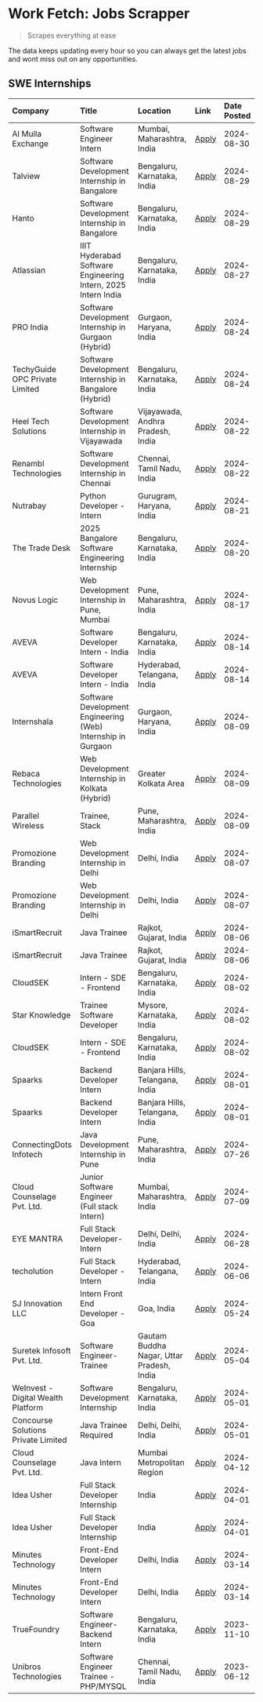 # Work Fetch: Jobs Scrapper
> Scrapes everything at ease

The data keeps updating every hour so you can always get the latest jobs and wont miss out on any opportunities.

## SWE Internships
<!--START_SECTION:workfetch-->
| Company                             | Title                                                         | Location                                  | Link                                                                                                                                                                                                                                                                                    | Date Posted   |
|:------------------------------------|:--------------------------------------------------------------|:------------------------------------------|:----------------------------------------------------------------------------------------------------------------------------------------------------------------------------------------------------------------------------------------------------------------------------------------|:--------------|
| Al Mulla Exchange                   | Software Engineer Intern                                      | Mumbai, Maharashtra, India                | [Apply](https://in.linkedin.com/jobs/view/software-engineer-intern-at-al-mulla-exchange-3979323613?position=25&pageNum=0&refId=o3c6f06Iui7hkTmoRR0kKg%3D%3D&trackingId=RDYBHTFayOwMUc21NG4oew%3D%3D&trk=public_jobs_jserp-result_search-card)                                           | 2024-08-30    |
| Talview                             | Software Development Internship in Bangalore                  | Bengaluru, Karnataka, India               | [Apply](https://in.linkedin.com/jobs/view/software-development-internship-in-bangalore-at-talview-4012997749?position=11&pageNum=0&refId=o3c6f06Iui7hkTmoRR0kKg%3D%3D&trackingId=uxc2M5E5f6onxucVtrv%2FGA%3D%3D&trk=public_jobs_jserp-result_search-card)                               | 2024-08-29    |
| Hanto                               | Software Development Internship in Bangalore                  | Bengaluru, Karnataka, India               | [Apply](https://in.linkedin.com/jobs/view/software-development-internship-in-bangalore-at-hanto-4013200427?position=16&pageNum=0&refId=o3c6f06Iui7hkTmoRR0kKg%3D%3D&trackingId=OWj%2FglY3zxmfV4sveudPeQ%3D%3D&trk=public_jobs_jserp-result_search-card)                                 | 2024-08-29    |
| Atlassian                           | IIIT Hyderabad Software Engineering Intern, 2025 Intern India | Bengaluru, Karnataka, India               | [Apply](https://in.linkedin.com/jobs/view/iiit-hyderabad-software-engineering-intern-2025-intern-india-at-atlassian-4009450341?position=51&pageNum=0&refId=o3c6f06Iui7hkTmoRR0kKg%3D%3D&trackingId=X87%2Fc1HZDCSddQ%2BZUfdV3g%3D%3D&trk=public_jobs_jserp-result_search-card)           | 2024-08-27    |
| PRO India                           | Software Development Internship in Gurgaon (Hybrid)           | Gurgaon, Haryana, India                   | [Apply](https://in.linkedin.com/jobs/view/software-development-internship-in-gurgaon-hybrid-at-pro-india-4009587664?position=43&pageNum=0&refId=o3c6f06Iui7hkTmoRR0kKg%3D%3D&trackingId=KifV%2Fd%2FE%2F%2BgudtONccpteA%3D%3D&trk=public_jobs_jserp-result_search-card)                  | 2024-08-24    |
| TechyGuide OPC Private Limited      | Software Development Internship in Bangalore (Hybrid)         | Bengaluru, Karnataka, India               | [Apply](https://in.linkedin.com/jobs/view/software-development-internship-in-bangalore-hybrid-at-techyguide-opc-private-limited-4009591646?position=52&pageNum=0&refId=o3c6f06Iui7hkTmoRR0kKg%3D%3D&trackingId=utJM1K%2BoXKbJ2vWLfp7zlA%3D%3D&trk=public_jobs_jserp-result_search-card) | 2024-08-24    |
| Heel Tech Solutions                 | Software Development Internship in Vijayawada                 | Vijayawada, Andhra Pradesh, India         | [Apply](https://in.linkedin.com/jobs/view/software-development-internship-in-vijayawada-at-heel-tech-solutions-4007906692?position=38&pageNum=0&refId=o3c6f06Iui7hkTmoRR0kKg%3D%3D&trackingId=fZ4axvvufpExBS%2FNj0lnoA%3D%3D&trk=public_jobs_jserp-result_search-card)                  | 2024-08-22    |
| Renambl Technologies                | Software Development Internship in Chennai                    | Chennai, Tamil Nadu, India                | [Apply](https://in.linkedin.com/jobs/view/software-development-internship-in-chennai-at-renambl-technologies-4007910299?position=46&pageNum=0&refId=o3c6f06Iui7hkTmoRR0kKg%3D%3D&trackingId=MXSrWwtc%2BmnOs54iQhHx5w%3D%3D&trk=public_jobs_jserp-result_search-card)                    | 2024-08-22    |
| Nutrabay                            | Python Developer - Intern                                     | Gurugram, Haryana, India                  | [Apply](https://in.linkedin.com/jobs/view/python-developer-intern-at-nutrabay-4003909226?position=45&pageNum=0&refId=o3c6f06Iui7hkTmoRR0kKg%3D%3D&trackingId=AvAuMRB7MwH90O%2F7AxzZFQ%3D%3D&trk=public_jobs_jserp-result_search-card)                                                   | 2024-08-21    |
| The Trade Desk                      | 2025 Bangalore Software Engineering Internship                | Bengaluru, Karnataka, India               | [Apply](https://in.linkedin.com/jobs/view/2025-bangalore-software-engineering-internship-at-the-trade-desk-3987456531?position=10&pageNum=0&refId=o3c6f06Iui7hkTmoRR0kKg%3D%3D&trackingId=dSRB0ZzkI3bkfLHMgO8pXA%3D%3D&trk=public_jobs_jserp-result_search-card)                        | 2024-08-20    |
| Novus Logic                         | Web Development Internship in Pune, Mumbai                    | Pune, Maharashtra, India                  | [Apply](https://in.linkedin.com/jobs/view/web-development-internship-in-pune-mumbai-at-novus-logic-4003713081?position=48&pageNum=0&refId=o3c6f06Iui7hkTmoRR0kKg%3D%3D&trackingId=1m97m%2FKyvJHQnk3FySU1qg%3D%3D&trk=public_jobs_jserp-result_search-card)                              | 2024-08-17    |
| AVEVA                               | Software Developer Intern - India                             | Bengaluru, Karnataka, India               | [Apply](https://in.linkedin.com/jobs/view/software-developer-intern-india-at-aveva-3998279987?position=7&pageNum=0&refId=o3c6f06Iui7hkTmoRR0kKg%3D%3D&trackingId=93i7hc%2FRAQX%2FwEpjLa3GQA%3D%3D&trk=public_jobs_jserp-result_search-card)                                             | 2024-08-14    |
| AVEVA                               | Software Developer Intern - India                             | Hyderabad, Telangana, India               | [Apply](https://in.linkedin.com/jobs/view/software-developer-intern-india-at-aveva-3998281598?position=13&pageNum=0&refId=o3c6f06Iui7hkTmoRR0kKg%3D%3D&trackingId=IuUrDtukwoKVpbz4CANCYA%3D%3D&trk=public_jobs_jserp-result_search-card)                                                | 2024-08-14    |
| Internshala                         | Software Development Engineering (Web) Internship in Gurgaon  | Gurgaon, Haryana, India                   | [Apply](https://in.linkedin.com/jobs/view/software-development-engineering-web-internship-in-gurgaon-at-internshala-3997620471?position=4&pageNum=0&refId=o3c6f06Iui7hkTmoRR0kKg%3D%3D&trackingId=CUV9JAqHZrwzWzS%2F7AuasQ%3D%3D&trk=public_jobs_jserp-result_search-card)              | 2024-08-09    |
| Rebaca Technologies                 | Web Development Internship in Kolkata (Hybrid)                | Greater Kolkata Area                      | [Apply](https://in.linkedin.com/jobs/view/web-development-internship-in-kolkata-hybrid-at-rebaca-technologies-3997621369?position=44&pageNum=0&refId=o3c6f06Iui7hkTmoRR0kKg%3D%3D&trackingId=xuzIX%2FBH%2B2%2F%2B13W%2FafFY8Q%3D%3D&trk=public_jobs_jserp-result_search-card)           | 2024-08-09    |
| Parallel Wireless                   | Trainee, Stack                                                | Pune, Maharashtra, India                  | [Apply](https://in.linkedin.com/jobs/view/trainee-stack-at-parallel-wireless-3905689841?position=59&pageNum=0&refId=o3c6f06Iui7hkTmoRR0kKg%3D%3D&trackingId=i7Jh8ZeTE3bTI9s1QSky8g%3D%3D&trk=public_jobs_jserp-result_search-card)                                                      | 2024-08-09    |
| Promozione Branding                 | Web Development Internship in Delhi                           | Delhi, India                              | [Apply](https://in.linkedin.com/jobs/view/web-development-internship-in-delhi-at-promozione-branding-3995559880?position=29&pageNum=0&refId=o3c6f06Iui7hkTmoRR0kKg%3D%3D&trackingId=UTO%2FzUaXphTzEDMuTaqbzA%3D%3D&trk=public_jobs_jserp-result_search-card)                            | 2024-08-07    |
| Promozione Branding                 | Web Development Internship in Delhi                           | Delhi, India                              | [Apply](https://in.linkedin.com/jobs/view/web-development-internship-in-delhi-at-promozione-branding-3995559880?position=4&pageNum=2&refId=WeBkZgQE5SPRUnF9sw8xOw%3D%3D&trackingId=9tMI1BBa0ghvUQbgSl%2BtLg%3D%3D&trk=public_jobs_jserp-result_search-card)                             | 2024-08-07    |
| iSmartRecruit                       | Java Trainee                                                  | Rajkot, Gujarat, India                    | [Apply](https://in.linkedin.com/jobs/view/java-trainee-at-ismartrecruit-3992301825?position=35&pageNum=0&refId=o3c6f06Iui7hkTmoRR0kKg%3D%3D&trackingId=VyiiQOnNkWZQ6Qfpu1EoMA%3D%3D&trk=public_jobs_jserp-result_search-card)                                                           | 2024-08-06    |
| iSmartRecruit                       | Java Trainee                                                  | Rajkot, Gujarat, India                    | [Apply](https://in.linkedin.com/jobs/view/java-trainee-at-ismartrecruit-3992301825?position=10&pageNum=2&refId=WeBkZgQE5SPRUnF9sw8xOw%3D%3D&trackingId=%2FPF2pLSeRtCqI7KZWCjL7A%3D%3D&trk=public_jobs_jserp-result_search-card)                                                         | 2024-08-06    |
| CloudSEK                            | Intern - SDE - Frontend                                       | Bengaluru, Karnataka, India               | [Apply](https://in.linkedin.com/jobs/view/intern-sde-frontend-at-cloudsek-3991574495?position=26&pageNum=0&refId=o3c6f06Iui7hkTmoRR0kKg%3D%3D&trackingId=rpoXR7e%2BNtn5QO9nFXIRcw%3D%3D&trk=public_jobs_jserp-result_search-card)                                                       | 2024-08-02    |
| Star Knowledge                      | Trainee Software Developer                                    | Mysore, Karnataka, India                  | [Apply](https://in.linkedin.com/jobs/view/trainee-software-developer-at-star-knowledge-3991516161?position=58&pageNum=0&refId=o3c6f06Iui7hkTmoRR0kKg%3D%3D&trackingId=UKYOy275bk708Chydkfaug%3D%3D&trk=public_jobs_jserp-result_search-card)                                            | 2024-08-02    |
| CloudSEK                            | Intern - SDE - Frontend                                       | Bengaluru, Karnataka, India               | [Apply](https://in.linkedin.com/jobs/view/intern-sde-frontend-at-cloudsek-3991574495?position=1&pageNum=2&refId=WeBkZgQE5SPRUnF9sw8xOw%3D%3D&trackingId=QXE0vy7deQfUQmvgANA%2F1A%3D%3D&trk=public_jobs_jserp-result_search-card)                                                        | 2024-08-02    |
| Spaarks                             | Backend Developer Intern                                      | Banjara Hills, Telangana, India           | [Apply](https://in.linkedin.com/jobs/view/backend-developer-intern-at-spaarks-3990226465?position=32&pageNum=0&refId=o3c6f06Iui7hkTmoRR0kKg%3D%3D&trackingId=jqxr8ImFcbx7c3eHUnwMLw%3D%3D&trk=public_jobs_jserp-result_search-card)                                                     | 2024-08-01    |
| Spaarks                             | Backend Developer Intern                                      | Banjara Hills, Telangana, India           | [Apply](https://in.linkedin.com/jobs/view/backend-developer-intern-at-spaarks-3990226465?position=7&pageNum=2&refId=WeBkZgQE5SPRUnF9sw8xOw%3D%3D&trackingId=zl2Hpy%2FfzorD3xV4uuz0XQ%3D%3D&trk=public_jobs_jserp-result_search-card)                                                    | 2024-08-01    |
| ConnectingDots Infotech             | Java Development Internship in Pune                           | Pune, Maharashtra, India                  | [Apply](https://in.linkedin.com/jobs/view/java-development-internship-in-pune-at-connectingdots-infotech-3983314097?position=42&pageNum=0&refId=o3c6f06Iui7hkTmoRR0kKg%3D%3D&trackingId=nzdboWSsFyQSvjLJWo1bfw%3D%3D&trk=public_jobs_jserp-result_search-card)                          | 2024-07-26    |
| Cloud Counselage Pvt. Ltd.          | Junior Software Engineer (Full stack Intern)                  | Mumbai, Maharashtra, India                | [Apply](https://in.linkedin.com/jobs/view/junior-software-engineer-full-stack-intern-at-cloud-counselage-pvt-ltd-3967725851?position=23&pageNum=0&refId=o3c6f06Iui7hkTmoRR0kKg%3D%3D&trackingId=1nl7BbszL1NspIIRFM7pJA%3D%3D&trk=public_jobs_jserp-result_search-card)                  | 2024-07-09    |
| EYE MANTRA                          | Full Stack Developer- Intern                                  | Delhi, Delhi, India                       | [Apply](https://in.linkedin.com/jobs/view/full-stack-developer-intern-at-eye-mantra-3960988037?position=56&pageNum=0&refId=o3c6f06Iui7hkTmoRR0kKg%3D%3D&trackingId=gQlDKQILFLskK1OJFS%2B8sA%3D%3D&trk=public_jobs_jserp-result_search-card)                                             | 2024-06-28    |
| techolution                         | Full Stack Developer - Intern                                 | Hyderabad, Telangana, India               | [Apply](https://in.linkedin.com/jobs/view/full-stack-developer-intern-at-techolution-3947911862?position=60&pageNum=0&refId=o3c6f06Iui7hkTmoRR0kKg%3D%3D&trackingId=06GINOJiZ9I5f4O0GsHD0w%3D%3D&trk=public_jobs_jserp-result_search-card)                                              | 2024-06-06    |
| SJ Innovation LLC                   | Intern Front End Developer - Goa                              | Goa, India                                | [Apply](https://in.linkedin.com/jobs/view/intern-front-end-developer-goa-at-sj-innovation-llc-3931678611?position=20&pageNum=0&refId=o3c6f06Iui7hkTmoRR0kKg%3D%3D&trackingId=814LNbxvaHoQjxVsyqL%2FLw%3D%3D&trk=public_jobs_jserp-result_search-card)                                   | 2024-05-24    |
| Suretek Infosoft Pvt. Ltd.          | Software Engineer-Trainee                                     | Gautam Buddha Nagar, Uttar Pradesh, India | [Apply](https://in.linkedin.com/jobs/view/software-engineer-trainee-at-suretek-infosoft-pvt-ltd-3916999948?position=47&pageNum=0&refId=o3c6f06Iui7hkTmoRR0kKg%3D%3D&trackingId=0w%2FWsDHgO722uWKcZaOYzQ%3D%3D&trk=public_jobs_jserp-result_search-card)                                 | 2024-05-04    |
| WeInvest - Digital Wealth Platform  | Software Development Internship                               | Bengaluru, Karnataka, India               | [Apply](https://in.linkedin.com/jobs/view/software-development-internship-at-weinvest-digital-wealth-platform-3912867225?position=3&pageNum=0&refId=o3c6f06Iui7hkTmoRR0kKg%3D%3D&trackingId=zsuQA00Zp7wNY4I5ZYgg8g%3D%3D&trk=public_jobs_jserp-result_search-card)                      | 2024-05-01    |
| Concourse Solutions Private Limited | Java Trainee Required                                         | Delhi, Delhi, India                       | [Apply](https://in.linkedin.com/jobs/view/java-trainee-required-at-concourse-solutions-private-limited-3912869388?position=18&pageNum=0&refId=o3c6f06Iui7hkTmoRR0kKg%3D%3D&trackingId=gNs1FDFtNPr9A8%2FSymSWbQ%3D%3D&trk=public_jobs_jserp-result_search-card)                          | 2024-05-01    |
| Cloud Counselage Pvt. Ltd.          | Java Intern                                                   | Mumbai Metropolitan Region                | [Apply](https://in.linkedin.com/jobs/view/java-intern-at-cloud-counselage-pvt-ltd-3896025667?position=50&pageNum=0&refId=o3c6f06Iui7hkTmoRR0kKg%3D%3D&trackingId=mH%2BdeHfJ3SEDDywg2VevYA%3D%3D&trk=public_jobs_jserp-result_search-card)                                               | 2024-04-12    |
| Idea Usher                          | Full Stack Developer Internship                               | India                                     | [Apply](https://in.linkedin.com/jobs/view/full-stack-developer-internship-at-idea-usher-3879565540?position=31&pageNum=0&refId=o3c6f06Iui7hkTmoRR0kKg%3D%3D&trackingId=%2FqSEd5rd7G8qeXKqfYoanA%3D%3D&trk=public_jobs_jserp-result_search-card)                                         | 2024-04-01    |
| Idea Usher                          | Full Stack Developer Internship                               | India                                     | [Apply](https://in.linkedin.com/jobs/view/full-stack-developer-internship-at-idea-usher-3879565540?position=6&pageNum=2&refId=WeBkZgQE5SPRUnF9sw8xOw%3D%3D&trackingId=8fYJixlxrH7eu7U0OCwvXQ%3D%3D&trk=public_jobs_jserp-result_search-card)                                            | 2024-04-01    |
| Minutes Technology                  | Front-End Developer Intern                                    | Delhi, India                              | [Apply](https://in.linkedin.com/jobs/view/front-end-developer-intern-at-minutes-technology-3853712549?position=28&pageNum=0&refId=o3c6f06Iui7hkTmoRR0kKg%3D%3D&trackingId=3qMGX2WMErWtdaQVQmeY2Q%3D%3D&trk=public_jobs_jserp-result_search-card)                                        | 2024-03-14    |
| Minutes Technology                  | Front-End Developer Intern                                    | Delhi, India                              | [Apply](https://in.linkedin.com/jobs/view/front-end-developer-intern-at-minutes-technology-3853712549?position=3&pageNum=2&refId=WeBkZgQE5SPRUnF9sw8xOw%3D%3D&trackingId=FY%2FjS%2BDDCIdvieqvBxRjMw%3D%3D&trk=public_jobs_jserp-result_search-card)                                     | 2024-03-14    |
| TrueFoundry                         | Software Engineer-Backend Intern                              | Bengaluru, Karnataka, India               | [Apply](https://in.linkedin.com/jobs/view/software-engineer-backend-intern-at-truefoundry-3779508170?position=53&pageNum=0&refId=o3c6f06Iui7hkTmoRR0kKg%3D%3D&trackingId=vZgoOsiuCkGGUD0n%2BjT7oQ%3D%3D&trk=public_jobs_jserp-result_search-card)                                       | 2023-11-10    |
| Unibros Technologies                | Software Engineer Trainee - PHP/MYSQL                         | Chennai, Tamil Nadu, India                | [Apply](https://in.linkedin.com/jobs/view/software-engineer-trainee-php-mysql-at-unibros-technologies-3656599241?position=55&pageNum=0&refId=o3c6f06Iui7hkTmoRR0kKg%3D%3D&trackingId=apnYMk3bI%2BymLj67lmu7wQ%3D%3D&trk=public_jobs_jserp-result_search-card)                           | 2023-06-12    |
<!--END_SECTION:workfetch-->
